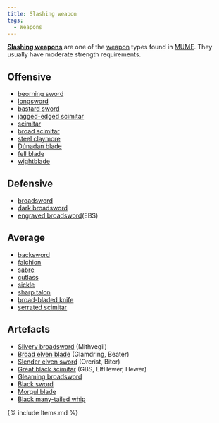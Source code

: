 ```yaml
---
title: Slashing weapon
tags:
  - Weapons
---
```

**[Slashing weapons](Slashing_weapons "wikilink")** are one of the
[weapon](weapon "wikilink") types found in [MUME](MUME "wikilink"). They
usually have moderate strength requirements.

## Offensive

- [beorning sword](beorning_sword "wikilink")
- [longsword](longsword "wikilink")
- [bastard sword](bastard_sword "wikilink")
- [jagged-edged scimitar](jagged-edged_scimitar "wikilink")
- [scimitar](scimitar "wikilink")
- [broad scimitar](broad_scimitar "wikilink")
- [steel claymore](steel_claymore "wikilink")
- [Dúnadan blade](Dúnadan_blade "wikilink")
- [fell blade](fell_blade "wikilink")
- [wightblade](wightblade "wikilink")

## Defensive

- [broadsword](broadsword "wikilink")
- [dark broadsword](dark_broadsword "wikilink")
- [engraved broadsword](engraved_broadsword "wikilink")(EBS)

## Average

- [backsword](backsword "wikilink")
- [falchion](falchion "wikilink")
- [sabre](sabre "wikilink")
- [cutlass](cutlass "wikilink")
- [sickle](sickle "wikilink")
- [sharp talon](sharp_talon "wikilink")
- [broad-bladed knife](broad-bladed_knife "wikilink")
- [serrated scimitar](serrated_scimitar "wikilink")

## Artefacts

- [Silvery broadsword](the_silvery_broadsword "wikilink") (Mithvegil)
- [Broad elven blade](the_broad_Elven_blade "wikilink") (Glamdring,
  Beater)
- [Slender elven sword](the_slender_Elven_sword "wikilink") (Orcrist,
  Biter)
- [Great black scimitar](the_great_black_scimitar "wikilink") (GBS,
  ElfHewer, Hewer)
- [Gleaming broadsword](the_gleaming_broadsword "wikilink")
- [Black sword](the_black_sword "wikilink")
- [Morgul blade](the_Morgul_blade "wikilink")
- [Black many-tailed whip](the_black_many-tailed_whip "wikilink")

{% include Items.md %}
